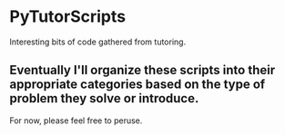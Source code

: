 # PyTutorScripts
Interesting bits of code gathered from tutoring.

## Eventually I'll organize these scripts into their appropriate categories based on the type of problem they solve or introduce.

For now, please feel free to peruse.
